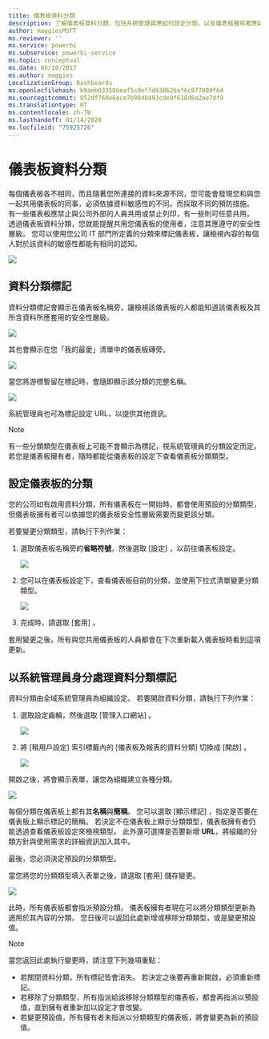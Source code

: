 ```yaml
---
title: 儀表板資料分類
description: 了解儀表板資料分類，包括系統管理員應如何設定分類，以及儀表板擁有者應如何才能變更分類。
author: maggiesMSFT
ms.reviewer: ''
ms.service: powerbi
ms.subservice: powerbi-service
ms.topic: conceptual
ms.date: 08/10/2017
ms.author: maggies
LocalizationGroup: Dashboards
ms.openlocfilehash: b9aeb033586eaf5c0effd838626af6c877080f64
ms.sourcegitcommit: 052df769e6ace7b9848493cde9f618d6a2ae7df9
ms.translationtype: HT
ms.contentlocale: zh-TW
ms.lasthandoff: 01/14/2020
ms.locfileid: "75925726"
---
```

# <a name="dashboard-data-classification"></a>儀表板資料分類
每個儀表板各不相同，而且隨著您所連接的資料來源不同，您可能會發現您和與您一起共用儀表板的同事，必須依據資料敏感性的不同，而採取不同的預防措施。 有一些儀表板應禁止與公司外部的人員共用或禁止列印，有一些則可任意共用。 透過儀表板資料分類，您就能提醒共用您儀表板的使用者，注意其應遵守的安全性層級。 您可以使用您公司 IT 部門所定義的分類來標記儀表板，讓檢視內容的每個人對於該資料的敏感性都能有相同的認知。

![](media/service-data-classification/dashboard_tagged_as_hbi.png)

## <a name="data-classification-tags"></a>資料分類標記
資料分類標記會顯示在儀表板名稱旁，讓檢視該儀表板的人都能知道該儀表板及其所含資料所應套用的安全性層級。

![](media/service-data-classification/tag_next_to_title.png)

其也會顯示在您「我的最愛」清單中的儀表板磚旁。

![](media/service-data-classification/tag_on_dashboard_tile.png)

當您將游標暫留在標記時，會隨即顯示該分類的完整名稱。

![](media/service-data-classification/tag_tooltip.png)

系統管理員也可為標記設定 URL，以提供其他資訊。

> [!NOTE]
> 有一些分類類型在儀表板上可能不會顯示為標記，視系統管理員的分類設定而定。 若您是儀表板擁有者，隨時都能從儀表板的設定下查看儀表板分類類型。
> 
> 

## <a name="setting-a-dashboards-classification"></a>設定儀表板的分類
您的公司如有啟用資料分類，所有儀表板在一開始時，都會使用預設的分類類型，但儀表板擁有者可以依據您的儀表板安全性層級需要而變更該分類。

若要變更分類類型，請執行下列作業：

1. 選取儀表板名稱旁的**省略符號**，然後選取 [設定]  ，以前往儀表板設定。
   
    ![](media/service-data-classification/dashboard_settings.png)
2. 您可以在儀表板設定下，查看儀表板目前的分類，並使用下拉式清單變更分類類型。
   
    ![](media/service-data-classification/classification_setting_dropdown.png)
3. 完成時，請選取 [套用]  。

套用變更之後，所有與您共用儀表板的人員都會在下次重新載入儀表板時看到這項更新。

## <a name="working-with-data-classification-tags-as-an-admin"></a>以系統管理員身分處理資料分類標記
資料分類由全域系統管理員為組織設定。 若要開啟資料分類，請執行下列作業：

1. 選取設定齒輪，然後選取 [管理入口網站]  。
   
    ![](media/service-data-classification/admin_portal_in_settings.png)
2. 將 [租用戶設定]  索引標籤內的 [儀表板及報表的資料分類]  切換成 [開啟]  。
   
    ![](media/service-data-classification/data_classification_switch_location.png)

開啟之後，將會顯示表單，讓您為組織建立各種分類。

![](media/service-data-classification/blank_classification_form.png)

每個分類在儀表板上都有其**名稱**與**簡稱**。 您可以選取 [顯示標記]  ，指定是否要在儀表板上顯示標記的簡稱。 若決定不在儀表板上顯示分類類型，儀表板擁有者仍能透過查看儀表板設定來檢視類型。 此外還可選擇是否要新增 **URL**，將組織的分類方針與使用需求的詳細資訊加入其中。  

最後，您必須決定預設的分類類型。  

當您將您的分類類型填入表單之後，請選取 [套用]  儲存變更。

![](media/service-data-classification/filled_in_classification_form.png)

此時，所有儀表板都會指派預設分類。 儀表板擁有者現在可以將分類類型更新為適用於其內容的分類。 您日後可以返回此處新增或移除分類類型，或是變更預設值。  

> [!NOTE]
> 當您返回此處執行變更時，請注意下列幾項重點：
> 
> * 若關閉資料分類，所有標記皆會消失。 若決定之後要再重新開啟，必須重新標記。  
> * 若移除了分類類型，所有指派給該移除分類類型的儀表板，都會再指派以預設值，直到擁有者重新加以設定才會改變。  
> * 若變更預設值，所有擁有者未指派以分類類型的儀表板，將會變更為新的預設值。
> 
> 


